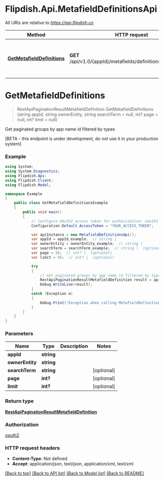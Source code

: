 # Flipdish.Api.MetafieldDefinitionsApi

All URIs are relative to *https://api.flipdish.co*

Method | HTTP request | Description
------------- | ------------- | -------------
[**GetMetafieldDefinitions**](MetafieldDefinitionsApi.md#getmetafielddefinitions) | **GET** /api/v1.0/{appId}/metafields/definitions/{ownerEntity} | Get paginated groups by app name id filtered by types


<a name="getmetafielddefinitions"></a>
# **GetMetafieldDefinitions**
> RestApiPaginationResultMetafieldDefinition GetMetafieldDefinitions (string appId, string ownerEntity, string searchTerm = null, int? page = null, int? limit = null)

Get paginated groups by app name id filtered by types

[BETA - this endpoint is under development, do not use it in your production system]

### Example
```csharp
using System;
using System.Diagnostics;
using Flipdish.Api;
using Flipdish.Client;
using Flipdish.Model;

namespace Example
{
    public class GetMetafieldDefinitionsExample
    {
        public void main()
        {
            // Configure OAuth2 access token for authorization: oauth2
            Configuration.Default.AccessToken = "YOUR_ACCESS_TOKEN";

            var apiInstance = new MetafieldDefinitionsApi();
            var appId = appId_example;  // string | 
            var ownerEntity = ownerEntity_example;  // string | 
            var searchTerm = searchTerm_example;  // string |  (optional) 
            var page = 56;  // int? |  (optional) 
            var limit = 56;  // int? |  (optional) 

            try
            {
                // Get paginated groups by app name id filtered by types
                RestApiPaginationResultMetafieldDefinition result = apiInstance.GetMetafieldDefinitions(appId, ownerEntity, searchTerm, page, limit);
                Debug.WriteLine(result);
            }
            catch (Exception e)
            {
                Debug.Print("Exception when calling MetafieldDefinitionsApi.GetMetafieldDefinitions: " + e.Message );
            }
        }
    }
}
```

### Parameters

Name | Type | Description  | Notes
------------- | ------------- | ------------- | -------------
 **appId** | **string**|  | 
 **ownerEntity** | **string**|  | 
 **searchTerm** | **string**|  | [optional] 
 **page** | **int?**|  | [optional] 
 **limit** | **int?**|  | [optional] 

### Return type

[**RestApiPaginationResultMetafieldDefinition**](RestApiPaginationResultMetafieldDefinition.md)

### Authorization

[oauth2](../README.md#oauth2)

### HTTP request headers

 - **Content-Type**: Not defined
 - **Accept**: application/json, text/json, application/xml, text/xml

[[Back to top]](#) [[Back to API list]](../README.md#documentation-for-api-endpoints) [[Back to Model list]](../README.md#documentation-for-models) [[Back to README]](../README.md)

